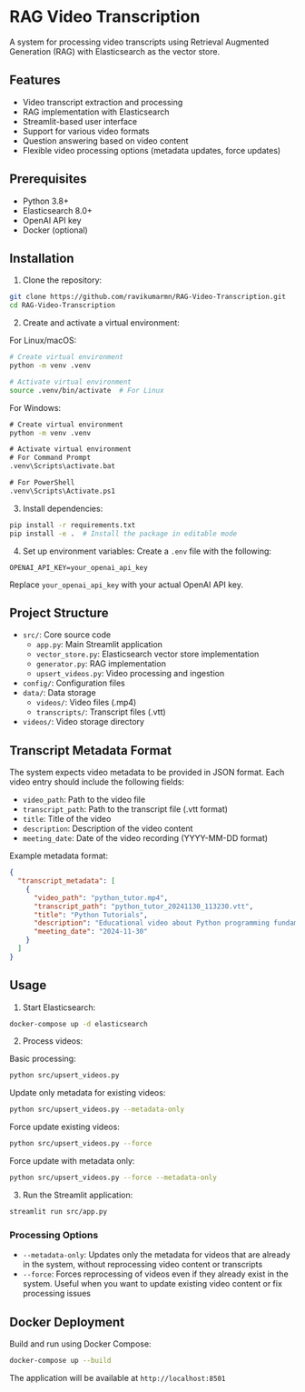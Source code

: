 # RAG Video Transcription

A system for processing video transcripts using Retrieval Augmented Generation (RAG) with Elasticsearch as the vector store.

## Features

- Video transcript extraction and processing
- RAG implementation with Elasticsearch
- Streamlit-based user interface
- Support for various video formats
- Question answering based on video content
- Flexible video processing options (metadata updates, force updates)

## Prerequisites

- Python 3.8+
- Elasticsearch 8.0+
- OpenAI API key
- Docker (optional)

## Installation

1. Clone the repository:
```bash
git clone https://github.com/ravikumarmn/RAG-Video-Transcription.git
cd RAG-Video-Transcription
```

2. Create and activate a virtual environment:

For Linux/macOS:
```bash
# Create virtual environment
python -m venv .venv

# Activate virtual environment
source .venv/bin/activate  # For Linux
```

For Windows:
```cmd
# Create virtual environment
python -m venv .venv

# Activate virtual environment
# For Command Prompt
.venv\Scripts\activate.bat

# For PowerShell
.venv\Scripts\Activate.ps1
```

3. Install dependencies:
```bash
pip install -r requirements.txt
pip install -e .  # Install the package in editable mode
```

4. Set up environment variables:
Create a `.env` file with the following:
```
OPENAI_API_KEY=your_openai_api_key
```

Replace `your_openai_api_key` with your actual OpenAI API key.

## Project Structure

- `src/`: Core source code
  - `app.py`: Main Streamlit application
  - `vector_store.py`: Elasticsearch vector store implementation
  - `generator.py`: RAG implementation
  - `upsert_videos.py`: Video processing and ingestion
- `config/`: Configuration files
- `data/`: Data storage
  - `videos/`: Video files (.mp4)
  - `transcripts/`: Transcript files (.vtt)
- `videos/`: Video storage directory

## Transcript Metadata Format

The system expects video metadata to be provided in JSON format. Each video entry should include the following fields:

- `video_path`: Path to the video file
- `transcript_path`: Path to the transcript file (.vtt format)
- `title`: Title of the video
- `description`: Description of the video content
- `meeting_date`: Date of the video recording (YYYY-MM-DD format)

Example metadata format:
```json
{
  "transcript_metadata": [
    {
      "video_path": "python_tutor.mp4",
      "transcript_path": "python_tutor_20241130_113230.vtt",
      "title": "Python Tutorials",
      "description": "Educational video about Python programming fundamentals and concepts",
      "meeting_date": "2024-11-30"
    }
  ]
}
```

## Usage

1. Start Elasticsearch:
```bash
docker-compose up -d elasticsearch
```

2. Process videos:

Basic processing:
```bash
python src/upsert_videos.py
```

Update only metadata for existing videos:
```bash
python src/upsert_videos.py --metadata-only
```

Force update existing videos:
```bash
python src/upsert_videos.py --force
```

Force update with metadata only:
```bash
python src/upsert_videos.py --force --metadata-only
```

3. Run the Streamlit application:
```bash
streamlit run src/app.py
```
### Processing Options

- `--metadata-only`: Updates only the metadata for videos that are already in the system, without reprocessing video content or transcripts
- `--force`: Forces reprocessing of videos even if they already exist in the system. Useful when you want to update existing video content or fix processing issues

## Docker Deployment

Build and run using Docker Compose:
```bash
docker-compose up --build
```

The application will be available at `http://localhost:8501`
